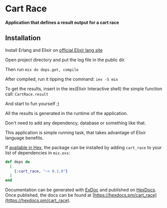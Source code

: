# Cart Race

**Application that defines a result output for a cart race**

## Installation

Install Erlang and Elixir on [official Elixir lang site](https://elixir-lang.org/install.html)

Open project directory and put the log file in the public dir. 

Then run `mix do deps.get, compile`

After compiled, run it tipping the command: `iex -S mix`

To get the results, insert in the iex(Elixir Interactive shell) 
the simple function call: `CartRace.result`  

And start to fun yourself ;)

All the results is generated in the runtime of the application.

Don't need to add any dependency, database or something like that.

This application is simple running task, that takes advantage of Elixir language benefits.


If [available in Hex](https://hex.pm/docs/publish), the package can be installed
by adding `cart_race` to your list of dependencies in `mix.exs`:

```elixir
def deps do
  [
    {:cart_race, "~> 0.1.0"}
  ]
end
```

Documentation can be generated with [ExDoc](https://github.com/elixir-lang/ex_doc)
and published on [HexDocs](https://hexdocs.pm). Once published, the docs can
be found at [https://hexdocs.pm/cart_race](https://hexdocs.pm/cart_race).

